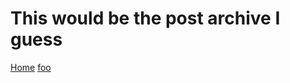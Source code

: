 # This would be the post archive I guess
[Home](/) <!-- Sends the user to the root README.md -->
[foo](/posts/) 